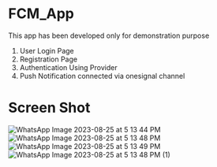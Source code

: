 # FCM_App
This app has been developed only for demonstration purpose
 1. User Login Page
 2. Registration Page
 3. Authentication Using Provider
 4. Push Notification connected via onesignal channel

# Screen Shot
![WhatsApp Image 2023-08-25 at 5 13 44 PM](https://github.com/sau2019/FCM_App/assets/37327421/a4c1520f-0ba7-42fa-88ed-86690fe9129c)
![WhatsApp Image 2023-08-25 at 5 13 48 PM](https://github.com/sau2019/FCM_App/assets/37327421/041d4204-7ec9-4c2a-8533-614524131df5)
![WhatsApp Image 2023-08-25 at 5 13 49 PM](https://github.com/sau2019/FCM_App/assets/37327421/6befbde1-bf58-460d-8208-4c0ca9833031)
![WhatsApp Image 2023-08-25 at 5 13 48 PM (1)](https://github.com/sau2019/FCM_App/assets/37327421/bd8df4ab-d67c-43bd-bc06-c890aa712976)
